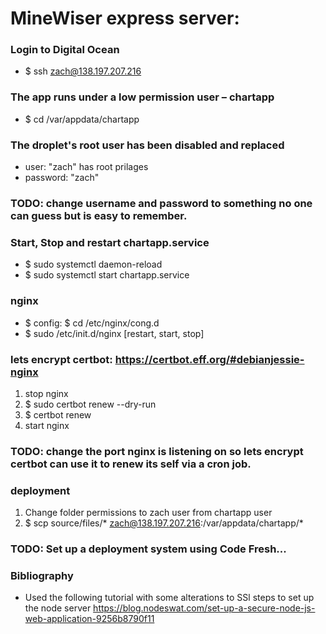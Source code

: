 # MineWiser express server:

### Login to Digital Ocean
- $ ssh zach@138.197.207.216

### The app runs under a low permission user – chartapp
- $ cd /var/appdata/chartapp

### The droplet's root user has been disabled and replaced
- user: "zach" has root prilages
- password: "zach" 

### TODO: change username and password to something no one can guess but is easy to remember.

### Start, Stop and restart chartapp.service
- $ sudo systemctl daemon-reload 
- $ sudo systemctl start chartapp.service

### nginx
- $ config: $ cd /etc/nginx/cong.d
- $ sudo /etc/init.d/nginx [restart, start, stop]

### lets encrypt certbot: https://certbot.eff.org/#debianjessie-nginx
1. stop nginx
2. $ sudo certbot renew --dry-run
3. $ certbot renew
4. start nginx

### TODO: change the port nginx is listening on so lets encrypt certbot can use it to renew its self via a cron job.

### deployment
1. Change folder permissions to zach user from chartapp user
2. $ scp source/files/* zach@138.197.207.216:/var/appdata/chartapp/*

### TODO: Set up a deployment system using Code Fresh...

### Bibliography
- Used the following tutorial with some alterations to SSl steps to set up the node server
https://blog.nodeswat.com/set-up-a-secure-node-js-web-application-9256b8790f11


